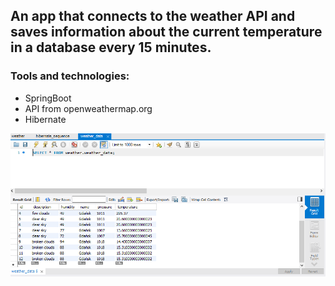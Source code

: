 ## An app that connects to the weather API and saves information about the current temperature in a database every 15 minutes. ##

### Tools and technologies: 
- SpringBoot
- API from openweathermap.org
- Hibernate

![sql screen](weather-info.PNG)

